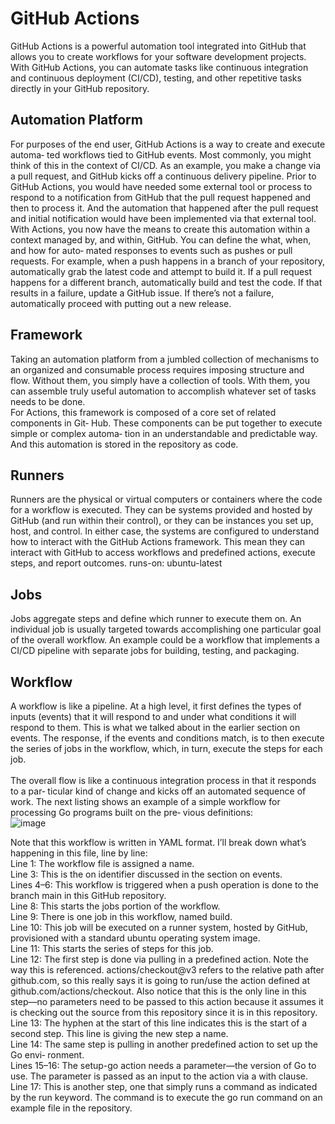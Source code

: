 # GitHub Actions
GitHub Actions is a powerful automation tool integrated into GitHub that allows you to create workflows for your software development projects. With GitHub Actions, 
you can automate tasks like continuous integration and continuous deployment (CI/CD), testing, and other repetitive tasks directly in your GitHub repository.

## Automation Platform
For purposes of the end user, GitHub Actions is a way to create and execute automa‐
ted workflows tied to GitHub events. Most commonly, you might think of this in the
context of CI/CD. As an example, you make a change via a pull request, and GitHub
kicks off a continuous delivery pipeline. Prior to GitHub Actions, you would have
needed some external tool or process to respond to a notification from GitHub that
the pull request happened and then to process it. And the automation that happened
after the pull request and initial notification would have been implemented via that
external tool. <br>
With Actions, you now have the means to create this automation within a context
managed by, and within, GitHub. You can define the what, when, and how for auto‐
mated responses to events such as pushes or pull requests. For example, when a push
happens in a branch of your repository, automatically grab the latest code and
attempt to build it. If a pull request happens for a different branch, automatically
build and test the code. If that results in a failure, update a GitHub issue. If there’s not
a failure, automatically proceed with putting out a new release.

## Framework
Taking an automation platform from a jumbled collection of mechanisms to an
organized and consumable process requires imposing structure and flow. Without
them, you simply have a collection of tools. With them, you can assemble truly useful
automation to accomplish whatever set of tasks needs to be done. <br>
For Actions, this framework is composed of a core set of related components in Git‐
Hub. These components can be put together to execute simple or complex automa‐
tion in an understandable and predictable way. And this automation is stored in the
repository as code.

## Runners
Runners are the physical or virtual computers or containers where the code for a
workflow is executed. They can be systems provided and hosted by GitHub (and run
within their control), or they can be instances you set up, host, and control. In either
case, the systems are configured to understand how to interact with the GitHub
Actions framework. This mean they can interact with GitHub to access workflows
and predefined actions, execute steps, and report outcomes.
runs-on: ubuntu-latest

## Jobs
Jobs aggregate steps and define which runner to execute them on. An individual job is
usually targeted towards accomplishing one particular goal of the overall workflow.
An example could be a workflow that implements a CI/CD pipeline with separate
jobs for building, testing, and packaging.

## Workflow
A workflow is like a pipeline. At a high level, it first defines the types of inputs
(events) that it will respond to and under what conditions it will respond to them.
This is what we talked about in the earlier section on events. The response, if the
events and conditions match, is to then execute the series of jobs in the workflow,
which, in turn, execute the steps for each job. <br> <br>
The overall flow is like a continuous integration process in that it responds to a par‐
ticular kind of change and kicks off an automated sequence of work. The next listing
shows an example of a simple workflow for processing Go programs built on the pre‐
vious definitions: <br>
![image](https://github.com/user-attachments/assets/8660ad46-9400-47a4-8ab4-12d9d97790b0)

Note that this workflow is written in YAML format. I’ll break down what’s happening
in this file, line by line: <br>
Line 1: The workflow file is assigned a name. <br>
Line 3: This is the on identifier discussed in the section on events. <br>
Lines 4–6: This workflow is triggered when a push operation is done to the branch
main in this GitHub repository. <br>
Line 8: This starts the jobs portion of the workflow. <br>
Line 9: There is one job in this workflow, named build. <br>
Line 10: This job will be executed on a runner system, hosted by GitHub, provisioned
with a standard ubuntu operating system image. <br>
Line 11: This starts the series of steps for this job. <br>
Line 12: The first step is done via pulling in a predefined action. Note the way this is
referenced. actions/checkout@v3 refers to the relative path after github.com, so this
really says it is going to run/use the action defined at github.com/actions/checkout.
Also notice that this is the only line in this step—no parameters need to be passed to
this action because it assumes it is checking out the source from this repository since
it is in this repository. <br>
Line 13: The hyphen at the start of this line indicates this is the start of a second step.
This line is giving the new step a name. <br>
Line 14: The same step is pulling in another predefined action to set up the Go envi‐
ronment. <br>
Lines 15–16: The setup-go action needs a parameter—the version of Go to use. The
parameter is passed as an input to the action via a with clause. <br>
Line 17: This is another step, one that simply runs a command as indicated by the run
keyword. The command is to execute the go run command on an example file in the
repository. <br>
